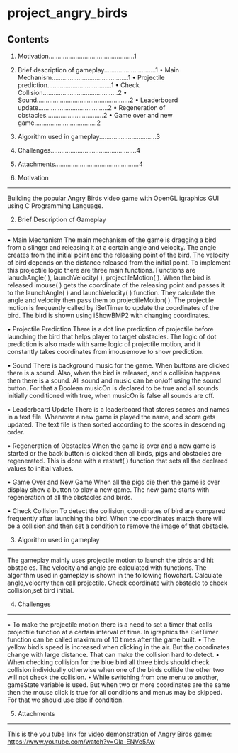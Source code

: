 # project_angry_birds

Contents
--------
1. Motivation................................................1
2. Brief description of gameplay.............................1
  • Main Mechanism...........................................1
  • Projectile prediction....................................1
  • Check Collision..........................................2
  • Sound....................................................2
  • Leaderboard update.......................................2
  • Regeneration of obstacles................................2
  • Game over and new game...................................2
3. Algorithm used in gameplay................................3
4. Challenges................................................4
5. Attachments...............................................4


1. Motivation
-------------
Building the popular Angry Birds video game with OpenGL igraphics GUI using C Programming Language.


2. Brief Description of Gameplay
--------------------------------
• Main Mechanism
The main mechanism of the game is dragging a bird from a slinger and releasing it at a certain angle and velocity. The angle creates from the initial point and the releasing point of the bird. The velocity of bird depends on the distance released from the initial point.
To implement this projectile logic there are three main functions. Functions are lanuchAngle( ), launchVelocity( ), projectileMotion( ). When the bird is released imouse( ) gets the coordinate of the releasing point and passes it to the launchAngle( ) and launchVelocity( ) function. They calculate the angle and velocity then pass them to projectileMotion( ). The projectile motion is frequently called by iSetTimer to update the coordinates of the bird. The bird is shown using iShowBMP2 with changing coordinates.

• Projectile Prediction
There is a dot line prediction of projectile before launching the bird that helps player to target obstacles. The logic of dot prediction is also made with same logic of projectile motion, and it constantly takes coordinates from imousemove to show prediction.

• Sound
There is background music for the game. When buttons are clicked there is a sound. Also, when the bird is released, and a collision happens then there is a sound. All sound and music can be on/off using the sound button. For that a Boolean musicOn is declared to be true and all sounds initially conditioned with true, when musicOn is false all sounds are off.

• Leaderboard Update
There is a leaderboard that stores scores and names in a text file. Whenever a new game is played the name, and score gets updated. The text file is then sorted according to the scores in descending order.

• Regeneration of Obstacles
When the game is over and a new game is started or the back button is clicked then all birds, pigs and obstacles are regenerated. This is done with a restart( ) function that sets all the declared values to initial values.

• Game Over and New Game
When all the pigs die then the game is over display show a button to play a new game. The new game starts with regeneration of all the obstacles and birds.

• Check Collision
To detect the collision, coordinates of bird are compared frequently after launching the bird. When the coordinates match there will be a collision and then set a condition to remove the image of that obstacle.


3. Algorithm used in gameplay
-----------------------------
The gameplay mainly uses projectile motion to launch the birds and hit obstacles. The velocity and angle are calculated with functions.
The algorithm used in gameplay is shown in the following flowchart.
Calculate angle,velocrty then call projectile.
Check coordinate with obstacle to check collision,set bird initial.


4. Challenges
-------------
• To make the projectile motion there is a need to set a timer that calls projectile function at a certain interval of time. In igraphics the iSetTimer function can be called maximum of 10 times after the game built.
• The yellow bird’s speed is increased when clicking in the air. But the coordinates change with large distance. That can make the collision hard to detect.
• When checking collision for the blue bird all three birds should check collision individually otherwise when one of the birds collide the other two will not check the collision.
• While switching from one menu to another, gameState variable is used. But when two or more coordinates are the same then the mouse click is true for all conditions and menus may be skipped. For that we should use else if condition.


5. Attachments
--------------
This is the you tube link for video demonstration of Angry Birds game:
https://www.youtube.com/watch?v=Ola-ENVe5Aw
